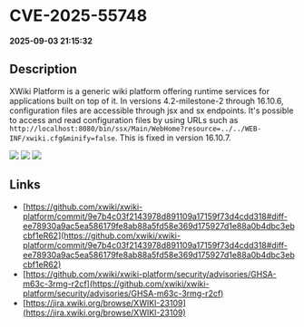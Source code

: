 # CVE-2025-55748

**2025-09-03 21:15:32**

## Description
XWiki Platform is a generic wiki platform offering runtime services for applications built on top of it. In versions 4.2-milestone-2 through 16.10.6, configuration files are accessible through jsx and sx endpoints. It's possible to access and read configuration files by using URLs such as `http://localhost:8080/bin/ssx/Main/WebHome?resource=../../WEB-INF/xwiki.cfg&minify=false`. This is fixed in version 16.10.7.

![](https://img.shields.io/static/v1?label=Score&message=9.3&color=red)
![](https://img.shields.io/static/v1?label=Severity&message=CRITICAL&color=red)
![](https://img.shields.io/static/v1?label=CWE&message=Traversal&color=green)

## Links
- [https://github.com/xwiki/xwiki-platform/commit/9e7b4c03f2143978d891109a17159f73d4cdd318#diff-ee78930a9ac5ea586179fe8ab88a5fd58e369d175927d1e88a0b4dbc3ebcbf1eR62](https://github.com/xwiki/xwiki-platform/commit/9e7b4c03f2143978d891109a17159f73d4cdd318#diff-ee78930a9ac5ea586179fe8ab88a5fd58e369d175927d1e88a0b4dbc3ebcbf1eR62)
- [https://github.com/xwiki/xwiki-platform/security/advisories/GHSA-m63c-3rmg-r2cf](https://github.com/xwiki/xwiki-platform/security/advisories/GHSA-m63c-3rmg-r2cf)
- [https://jira.xwiki.org/browse/XWIKI-23109](https://jira.xwiki.org/browse/XWIKI-23109)
